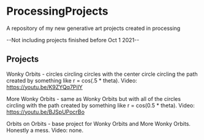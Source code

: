 # ProcessingProjects
A repository of my new generative art projects created in processing

--Not including projects finished before Oct 1 2021--

## Projects

Wonky Orbits - circles circling circles with the center circle circling the path created by something like r = cos(.5 * theta). Video: https://youtu.be/K9ZYQq7PilY

More Wonky Orbits - same as Wonky Orbits but with all of the circles circling with the path created by something like r = cos(0.5 * theta). Video: https://youtu.be/BJSpUPocrBo 

Orbits on Orbits - base project for Wonky Orbits and More Wonky Orbits. Honestly a mess. Video: none. 